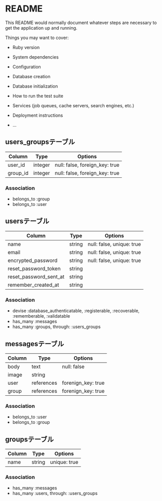# README

This README would normally document whatever steps are necessary to get the
application up and running.

Things you may want to cover:

* Ruby version

* System dependencies

* Configuration

* Database creation

* Database initialization

* How to run the test suite

* Services (job queues, cache servers, search engines, etc.)

* Deployment instructions

* ...

## users_groupsテーブル

|Column|Type|Options|
|------|----|-------|
|user_id|integer|null: false, foreign_key: true|
|group_id|integer|null: false, foreign_key: true|

### Association
- belongs_to :group
- belongs_to :user


## usersテーブル
|Column|Type|Options|
|------|----|-------|
|name|string|null: false, unique: true|
|email|string|null: false, unique: true|
|encrypted_password|string|null: false, unique: true
|reset_password_token|string|
|reset_password_sent_at|string|
|remember_created_at|string|

### Association
- devise :database_authenticatable, :registerable,
         :recoverable, :rememberable, :validatable
- has_many :messages
- has_many :groups, through: :users_groups


## messagesテーブル
|Column|Type|Options|
|------|----|-------|
|body|text|null: false|
|image|string|
|user|references|forenign_key: true|
|group|references|forenign_key: true|

### Association
- belongs_to :user
- belongs_to :group


## groupsテーブル
|Column|Type|Options|
|------|----|-------|
|name|string|unique: true|

### Association
- has_many :messages
- has_many :users, through: :users_groups

